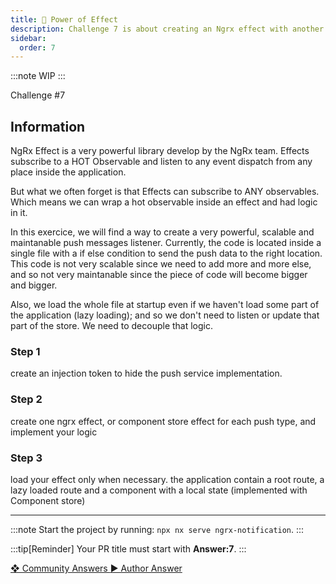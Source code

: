 ```yaml
---
title: 🔴 Power of Effect
description: Challenge 7 is about creating an Ngrx effect with another Rxjs Hot observable
sidebar:
  order: 7
---
```


:::note
WIP
:::

<div class="chip">Challenge #7</div>

## Information

NgRx Effect is a very powerful library develop by the NgRx team. Effects subscribe to a HOT Observable and listen to any event dispatch from any place inside the application.

But what we often forget is that Effects can subscribe to ANY observables. Which means we can wrap a hot observable inside an effect and had logic in it.

In this exercice, we will find a way to create a very powerful, scalable and maintanable push messages listener. Currently, the code is located inside a single file with a if else condition to send the push data to the right location. This code is not very scalable since we need to add more and more else, and so not very maintanable since the piece of code will become bigger and bigger.

Also, we load the whole file at startup even if we haven't load some part of the application (lazy loading); and so we don't need to listen or update that part of the store. We need to decouple that logic.

### Step 1

create an injection token to hide the push service implementation.

### Step 2

create one ngrx effect, or component store effect for each push type, and implement your logic

### Step 3

load your effect only when necessary.
the application contain a root route, a lazy loaded route and a component with a local state (implemented with Component store)

---

:::note
Start the project by running: `npx nx serve ngrx-notification`.
:::

:::tip[Reminder]
Your PR title must start with <b>Answer:7</b>.
:::

<div class="article-footer">
  <a
    href="https://github.com/tomalaforge/angular-challenges/pulls?q=label%3A7+label%3Aanswer"
    alt="Power of Effect community solutions">
    ❖ Community Answers
  </a>
  <a
    href='https://github.com/tomalaforge/angular-challenges/pulls?q=label%3A7+label%3A'
    alt="Power of Effect solution author">
    ▶︎ Author Answer
  </a>
  </div>
